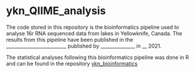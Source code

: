 # ykn_QIIME_analysis


The code stored in this repository is the bioinformatics pipeline used to analyse 16r RNA sequenced data from lakes in Yellowknife, Canada.  The results from this pipeline have been published in the _________________________, published by ______________, in __ 2021.

The statistical analyses following this bioinformatics pipeline was done in R and can be found in the repository [ykn_bioinformatics](https://github.com/mijaazdajic/ykn_R_statistical_anlayses.git)
